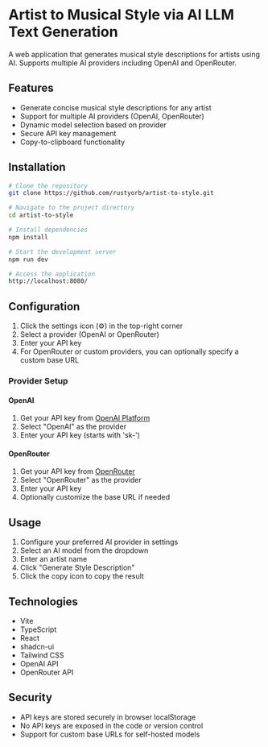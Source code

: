 # Artist to Musical Style via AI LLM Text Generation

A web application that generates musical style descriptions for artists using AI. Supports multiple AI providers including OpenAI and OpenRouter.

## Features

- Generate concise musical style descriptions for any artist
- Support for multiple AI providers (OpenAI, OpenRouter)
- Dynamic model selection based on provider
- Secure API key management
- Copy-to-clipboard functionality

## Installation

```sh
# Clone the repository
git clone https://github.com/rustyorb/artist-to-style.git

# Navigate to the project directory
cd artist-to-style

# Install dependencies
npm install

# Start the development server
npm run dev

# Access the application
http://localhost:8080/
```

## Configuration

1. Click the settings icon (⚙️) in the top-right corner
2. Select a provider (OpenAI or OpenRouter)
3. Enter your API key
4. For OpenRouter or custom providers, you can optionally specify a custom base URL

### Provider Setup

#### OpenAI
1. Get your API key from [OpenAI Platform](https://platform.openai.com/api-keys)
2. Select "OpenAI" as the provider
3. Enter your API key (starts with 'sk-')

#### OpenRouter
1. Get your API key from [OpenRouter](https://openrouter.ai/keys)
2. Select "OpenRouter" as the provider
3. Enter your API key
4. Optionally customize the base URL if needed

## Usage

1. Configure your preferred AI provider in settings
2. Select an AI model from the dropdown
3. Enter an artist name
4. Click "Generate Style Description"
5. Click the copy icon to copy the result

## Technologies

- Vite
- TypeScript
- React
- shadcn-ui
- Tailwind CSS
- OpenAI API
- OpenRouter API

## Security

- API keys are stored securely in browser localStorage
- No API keys are exposed in the code or version control
- Support for custom base URLs for self-hosted models
